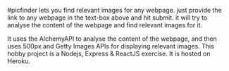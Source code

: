 #picfinder
lets you find relevant images for any webpage.
just provide the link to any webpage in the text-box above and hit submit.
it will try to analyse the content of the webpage and find relevant images for it.


It uses the AlchemyAPI to analyse the content of the webpage, and then uses 500px and Getty Images APIs for displaying relevant images.
This hobby project is a Nodejs, Express & ReactJS exercise. It is hosted on Heroku.
